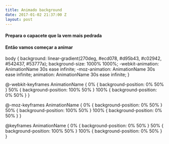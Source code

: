 ```yaml
---
title: Animado background
date: 2017-01-02 21:37:00 Z
layout: post
---
```


<h4><b>Prepara o capacete que la vem mais pedrada</b></h4>
<h4>Então vamos começar a animar</h4>

 body {
   background: linear-gradient(270deg, #ecd078, #d95b43, #c02942, #542437, #53777a);
   background-size: 1000% 1000%;
   -webkit-animation: AnimationName 30s ease infinite;
   -moz-animation: AnimationName 30s ease infinite;
   animation: AnimationName 30s ease infinite;
 }
 
 @-webkit-keyframes AnimationName {
   0% {
     background-position: 0% 50%
   }
   50% {
     background-position: 100% 50%
   }
   100% {
     background-position: 0% 50%
   }
 }
 
 @-moz-keyframes AnimationName {
   0% {
     background-position: 0% 50%
   }
   50% {
     background-position: 100% 50%
   }
   100% {
     background-position: 0% 50%
   }
 }
 
 @keyframes AnimationName {
   0% {
     background-position: 0% 50%
   }
   50% {
     background-position: 100% 50%
   }
   100% {
     background-position: 0% 50%
   }
 }

